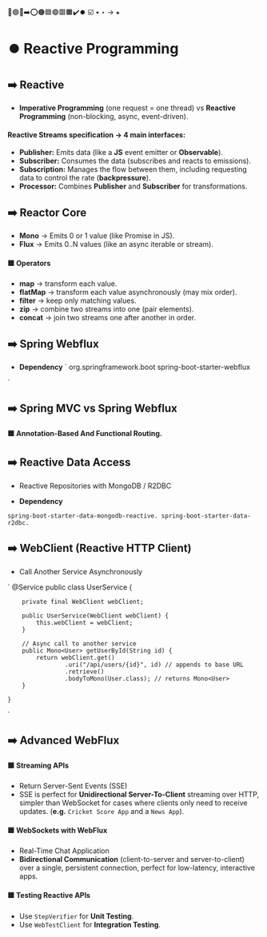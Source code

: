 🔵🟢🔴➡️⭕🟠🟦🟣🟥🟧✔️⏺️ ☑️ • ‣ → ⁕

# ⏺️ Reactive Programming

## ➡️ Reactive

- **Imperative Programming** (one request = one thread) vs **Reactive Programming** (non-blocking, async, event-driven).

#### Reactive Streams specification → 4 main interfaces:

- **Publisher:** Emits data (like a **JS** event emitter or **Observable**).
- **Subscriber:** Consumes the data (subscribes and reacts to emissions).
- **Subscription:** Manages the flow between them, including requesting data to control the rate (**backpressure**).
- **Processor:** Combines **Publisher** and **Subscriber** for transformations.

## ➡️ Reactor Core

- **Mono<T>** → Emits 0 or 1 value (like Promise in JS).
- **Flux<T>** → Emits 0..N values (like an async iterable or stream).

#### 🟦 Operators

- **map** → transform each value.
- **flatMap** → transform each value asynchronously (may mix order).
- **filter** → keep only matching values.
- **zip** → combine two streams into one (pair elements).
- **concat** → join two streams one after another in order.

## ➡️ Spring Webflux

- **Dependency**
  `
  <dependency>
  <groupId>org.springframework.boot</groupId>
  <artifactId>spring-boot-starter-webflux</artifactId>
  </dependency>

`

## ➡️ Spring MVC vs Spring Webflux

#### 🟦 Annotation-Based And Functional Routing.

## ➡️ Reactive Data Access

- Reactive Repositories with MongoDB / R2DBC

- **Dependency**

`spring-boot-starter-data-mongodb-reactive.
 spring-boot-starter-data-r2dbc.
`

## ➡️ WebClient (Reactive HTTP Client)

- Call Another Service Asynchronously

`
@Service
public class UserService {

        private final WebClient webClient;

        public UserService(WebClient webClient) {
            this.webClient = webClient;
        }

        // Async call to another service
        public Mono<User> getUserById(String id) {
            return webClient.get()
                    .uri("/api/users/{id}", id) // appends to base URL
                    .retrieve()
                    .bodyToMono(User.class); // returns Mono<User>
        }

    }

`

## ➡️ Advanced WebFlux

#### 🟦 Streaming APIs

- Return Server-Sent Events (SSE)
- SSE is perfect for **Unidirectional Server-To-Client** streaming over HTTP, simpler than WebSocket for cases where clients only need to receive updates. (**e.g.** `Cricket Score App` and a `News App`).

#### 🟦 WebSockets with WebFlux

- Real-Time Chat Application
- **Bidirectional Communication** (client-to-server and server-to-client) over a single, persistent connection, perfect for low-latency, interactive apps.

#### 🟦 Testing Reactive APIs

- Use `StepVerifier` for **Unit Testing**.
- Use `WebTestClient` for **Integration Testing**.
